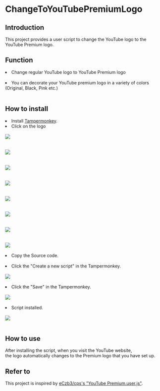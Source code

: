 # ChangeToYouTubePremiumLogo

## Introduction
This project provides a user script to change the YouTube logo to the YouTube Premium logo. 

## Function
<li>Change regular YouTube logo to YouTube Premium logo</li><br/>
<li>You can decorate your YouTube premium logo in a variety of colors (Original, Black, Pink etc.)</li><br/>
  
## How to install
<li>Install <a href="https://chrome.google.com/webstore/detail/dhdgffkkebhmkfjojejmpbldmpobfkfo">Tampermonkey</a>.</li>
<li>Click on the logo</li><br/>
<a href="https://raw.githubusercontent.com/diligencefrozen/ChangeToYouTubePremiumLogo/main/youtubepremiumlogo/main.js"><img src="https://github.com/diligencefrozen/ChangeToYouTubePremiumLogo/blob/main/logo/original.png?raw=true"><br/><br/></a>
<a href="https://raw.githubusercontent.com/diligencefrozen/ChangeToYouTubePremiumLogo/main/youtubepremiumlogo/black.js"><br/><img src="https://github.com/diligencefrozen/ChangeToYouTubePremiumLogo/blob/main/logo/black.png?raw=true"><br/><br/></a>
<a href="https://raw.githubusercontent.com/diligencefrozen/ChangeToYouTubePremiumLogo/main/youtubepremiumlogo/pink.js"><br/><img src="https://github.com/diligencefrozen/ChangeToYouTubePremiumLogo/blob/main/logo/pink.png?raw=true"><br/><br/></a>
<a href="https://raw.githubusercontent.com/diligencefrozen/ChangeToYouTubePremiumLogo/main/youtubepremiumlogo/yellow.js"><br/><img src="https://github.com/diligencefrozen/ChangeToYouTubePremiumLogo/blob/main/logo/yellow.png?raw=true"><br/><br/></a>
<a href="https://raw.githubusercontent.com/diligencefrozen/ChangeToYouTubePremiumLogo/main/youtubepremiumlogo/green.js"><br/><img src="https://github.com/diligencefrozen/ChangeToYouTubePremiumLogo/blob/main/logo/green.png?raw=true"><br/><br/></a>
<a href="https://raw.githubusercontent.com/diligencefrozen/ChangeToYouTubePremiumLogo/main/youtubepremiumlogo/brown.js"><br/><img src="https://github.com/diligencefrozen/ChangeToYouTubePremiumLogo/blob/main/logo/brown.png?raw=true"><br/><br/></a>
<a href="https://raw.githubusercontent.com/diligencefrozen/ChangeToYouTubePremiumLogo/main/youtubepremiumlogo/grey.js"><br/><img src="https://github.com/diligencefrozen/ChangeToYouTubePremiumLogo/blob/main/logo/grey.png?raw=true"><br/><br/></a>
<a href="https://raw.githubusercontent.com/diligencefrozen/ChangeToYouTubePremiumLogo/main/youtubepremiumlogo/indigo.js"><br/><img src="https://github.com/diligencefrozen/ChangeToYouTubePremiumLogo/blob/main/logo/indigo.png?raw=true"><br/><br/></a>

<li>Copy the Source code.</li><br/>
<li>Click the "Create a new script" in the Tampermonkey.</li><br/>
<img src="https://github.com/diligencefrozen/ChangeToYouTubePremiumLogo/blob/main/logo/readme_manual.png?raw=true"><br/><br/>

<li>Click the "Save" in the Tampermonkey.</li><br/>
<img src="https://github.com/diligencefrozen/ChangeToYouTubePremiumLogo/blob/main/logo/readme_manual02.png?raw=true"><br/><br/>

<li>Script installed.</li><br/>
<img src="https://github.com/diligencefrozen/ChangeToYouTubePremiumLogo/blob/main/logo/readme_manual04.png?raw=true"><br/><br/>
  
## How to use
After installing the script, when you visit the YouTube website, <br/>the logo automatically changes to the Premium logo that you have set up.

## Refer to
This project is inspired by <a href="https://github.com/eCxb3/cps">eCzb3/cps's "YouTube Premium.user.js"</a>.<br/>




